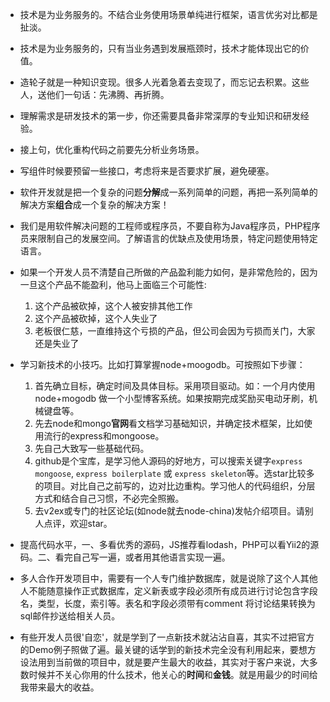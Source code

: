 * 技术是为业务服务的。不结合业务使用场景单纯进行框架，语言优劣对比都是扯淡。
* 技术是为业务服务的，只有当业务遇到发展瓶颈时，技术才能体现出它的价值。
* 造轮子就是一种知识变现。很多人光着急着去变现了，而忘记去积累。这些人，送他们一句话：先沸腾、再折腾。
* 理解需求是研发技术的第一步，你还需要具备非常深厚的专业知识和研发经验。
* 接上句，优化重构代码之前要先分析业务场景。
* 写组件时候要预留一些接口，考虑将来是否要求扩展，避免硬塞。
* 软件开发就是把一个复杂的问题**分解**成一系列简单的问题，再把一系列简单的解决方案**组合**成一个复杂的解决方案！
* 我们是用软件解决问题的工程师或程序员，不要自称为Java程序员，PHP程序员来限制自己的发展空间。了解语言的优缺点及使用场景，特定问题使用特定语言。
* 如果一个开发人员不清楚自己所做的产品盈利能力如何，是非常危险的，因为一旦这个产品不能盈利，他马上面临三个可能性:
  1. 这个产品被砍掉，这个人被安排其他工作
  2. 这个产品被砍掉，这个人失业了
  3. 老板很仁慈，一直维持这个亏损的产品，但公司会因为亏损而关门，大家还是失业了
* 学习新技术的小技巧。比如打算掌握node+moogodb。可按照如下步骤：
   1. 首先确立目标，确定时间及具体目标。采用项目驱动。如：一个月内使用 node+mogodb 做一个小型博客系统。如果按期完成奖励买电动牙刷，机械键盘等。
   2. 先去node和mongo**官网**看文档学习基础知识，并确定技术框架，比如使用流行的express和mongoose。
   3. 先自己大致写一些基础代码。
   4. github是个宝库，是学习他人源码的好地方，可以搜索关键字`express mongoose`, `express boilerplate` 或 `express skeleton`等。选star比较多的项目。对比自己之前写的，边对比边重构。学习他人的代码组织，分层方式和结合自己习惯，不必完全照搬。
   5. 去v2ex或专门的社区论坛(如node就去node-china)发帖介绍项目。请别人点评，欢迎star。

* 提高代码水平，一、多看优秀的源码，JS推荐看lodash，PHP可以看Yii2的源码。二、看完自己写一遍，或者用其他语言实现一遍。

* 多人合作开发项目中，需要有一个人专门维护数据库，就是说除了这个人其他人不能随意操作正式数据库，定义新表或字段必须所有成员进行讨论包含字段名，类型，长度，索引等。表名和字段必须带有comment
将讨论结果转换为sql邮件抄送给相关人员。
* 有些开发人员很'自恋'，就是学到了一点新技术就沾沾自喜，其实不过把官方的Demo例子照做了遍。最关键的话学到的新技术完全没有利用起来，要想方设法用到当前做的项目中，就是要产生最大的收益，其实对于客户来说，大多数时候并不关心你用的什么技术，他关心的**时间**和**金钱**。就是用最少的时间给我带来最大的收益。

